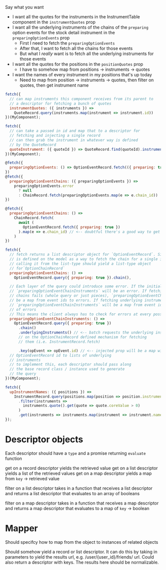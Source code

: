 Say what you want

* I want all the quotes for the instruments in the InstrumentTable component in the `instrumentQuotes` prop
* I want all the underlying instruments of the chains of the `preparing` option events for the stock detail instrument in the `preparingOptionEvents` prop
  * First I need to fetch the `preparingOptionEvents`
  * After that, I want to fetch all the chains for those events
  * But what I _really_ want is to fetch all the underlying instruments for those events
* I want all the quotes for the positions in the `positionQuotes` prop
  * I have to somehow map from positions -> instruments -> quotes
* I want the names of every instrument in my positions that's up today
  * Need to map from position -> instruments -> quotes, then filter on quotes, then get instrument name

```javascript
fetch({
  // can map instruments this component receives from its parent to
  // a descriptor for fetching a bunch of quotes
  instrumentQuotes: ({ instruments }) =>
    QuoteRecord.query(instruments.map(instrument => instrument.id))
})(MyComponent);
```

```javascript
fetch({
  // can take a passed in id and map that to a descriptor for
  // fetching and injecting a single record
  // can then grab the instrument in whatever way is defined
  // by the QuoteRecord
  quoteInstrument: ({ quoteId }) => QuoteRecord.find(quoteId).instrument()
})(MyComponent);
```

```javascript
@fetch({
  preparingOptionEvents: () => OptionEventRecord.fetch(({ preparing: true })),
})
@fetch({
  preparingOptionEventChains: ({ preparingOptionEvents }) =>
    preparingOptionEvents.error
      ? null
      : ChainRecord.fetch(preparingOptionEvents.map(e => e.chain_id))
})

@fetch({
  preparingOptionEventChains: () =>
    ChainRecord.fetch(
      await (
        OptionEventRecord.fetch({ preparing: true })
      ).map(e => e.chain_id) // <-- doubtful there's a good way to get this to work here w/o error checking
    )
})
```

<!-- 
- I want all the underlying instruments of the chains of the `preparing` option events for the stock detail instrument in the `preparingOptionEvents` prop
  - First I need to fetch the `preparingOptionEvents`
  - After that, I want to fetch all the chains for those events
  - But what I *really* want is to fetch all the underlying instruments for those events
-->

```javascript
fetch({
  // fetch returns a list descriptor object for `OptionEventRecord`. Since `chain`
  // is defined on the model as a way to fetch the chain for a single instance,
  // calling it from the list-type should yield a list-type object
  // for`OptionChainRecord`
  preparingOptionEventChains: () =>
    OptionEventRecord.query({ preparing: true }).chain(),

  // Each layer of the query could introduce some error. If the initial fetch fails,
  // `preparingOptionEventChainInstruments` will be an error. If fetching
  // chains fails (whole query or just pieces), `preparingOptionEventChainInstruments` will
  // be a map from event ids to errors. If fetching underlying instruments fails,
  // `preparingOptionEventChainInstruments` will be a map from event ids to lists
  // of errors
  // This means the client always has to check for errors at every possible level 😬
  preparingOptionEventChainInstruments: () =>
    OptionEventRecord.query({ preparing: true })
      .chain()
      .underlyingInstruments() // <-- batch requests the underlying instruments based
      // on the OptionChainRecord defined mechanism for fetching
      // them (i.e. InstrumentRecord.fetch)

      .key(opEvent => opEvent.id) // <-- injected prop will be a map with key from
  // OptionEventRecord id to lists of underlying
  // instruments
  // to implement this, each descriptor should pass along
  // the base record class / instance used to generate
  // the query
})(MyComponent);
```

<!-- @fetch({
  preparingOptionEventChains: () => OptionEventRecord.fetch.chains({ preparing: true })
}) -->

<!-- 
- I want the names of every instrument in my positions that's up today
  - Need to map from position -> instruments -> quotes, then filter on quotes, then get instrument name
-->

```javascript
fetch({
  upInstrumentNames: ({ positions }) =>
    InstrumentRecord.query(positions.map(position => position.instrument))
      .filter(instruments =>
        instruments.quote().get(quote => quote.coreValue > 0)
      )
      .get(instruments => instruments.map(instrument => instrument.name))
});
```

# Descriptor objects

Each descriptor should have a `type` and a promise returning `evaluate` function

get on a record descriptor yields the retrieved value
get on a list descriptor yields a list of the retrieved values
get on a map descriptor yields a map from `key` -> retrieved value

filter on a list descriptor takes in a function that receives a list
descriptor and returns a list descriptor that evaluates to an array
of booleans

filter on a map descriptor takes in a function that receives a map
descriptor and returns a map descriptor that evaluates to a map
of `key` -> boolean

# Mapper

Should specifcy how to map from the object to instances of related
objects

Should somehow yield a record or list descriptor. It can do this by
taking in parameters to yield the results url, e.g. /user/{user_id}/friends/
url. Could also return a descriptor with keys. The results here should be
normalizable.
